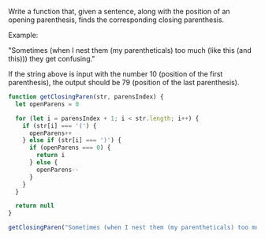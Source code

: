 Write a function that, given a sentence, along with the position of an opening parenthesis, finds the corresponding closing parenthesis.

Example:

"Sometimes (when I nest them (my parentheticals) too much (like this (and this))) they get confusing."

If the string above is input with the number 10 (position of the first parenthesis), the output should be 79 (position of the last parenthesis).

```javascript
function getClosingParen(str, parensIndex) {
  let openParens = 0

  for (let i = parensIndex + 1; i < str.length; i++) {
    if (str[i] === '(') {
      openParens++
    } else if (str[i] === ')') {
      if (openParens === 0) {
        return i
      } else {
        openParens--
      }
    }
  }

  return null
}

getClosingParen("Sometimes (when I nest them (my parentheticals) too much (like this (and this))) they get confusing.", 10) //should return 79
```
